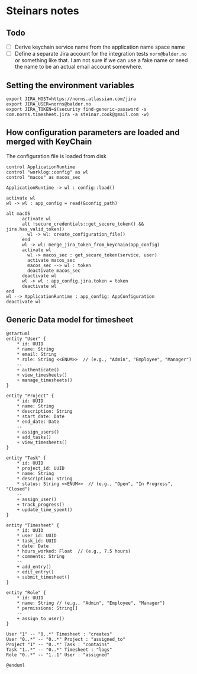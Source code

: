 # Steinars notes


## Todo
- [ ] Derive keychain service name from the application name space name
- [ ] Define a separate Jira account for the integration tests `norn@balder.no` or something like that.
      I am not sure if we can use a fake name or need the name to be an actual email account somewhere.
## Setting the environment variables

```
export JIRA_HOST=https://norns.atlassian.com/jira
export JIRA_USER=norns@balder.no
export JIRA_TOKEN=$(security find-generic-password -s com.norns.timesheet.jira -a steinar.cook@gmail.com -w)
```

## How configuration parameters are loaded and merged with KeyChain

The configuration file is loaded from disk

```plantuml
control ApplicationRuntime
control "worklog::config" as wl
control "macos" as macos_sec

ApplicationRuntime -> wl : config::load()

activate wl
wl -> wl : app_config = read(&config_path)

alt macOS
      activate wl
      alt !secure_credentials::get_secure_token() && jira.has_valid_token()
        wl -> wl: create_configuration_file()
      end
      wl -> wl: merge_jira_token_from_keychain(app_config)  
      activate wl
        wl -> macos_sec : get_secure_token(service, user)
        activate macos_sec
        macos_sec --> wl : token
        deactivate macos_sec
      deactivate wl
      wl -> wl : app_config.jira.token = token
      deactivate wl
end
wl --> ApplicationRuntime : app_config: AppConfiguration 
deactivate wl
```

## Generic Data model for timesheet

```plantuml
@startuml
entity "User" {
    * id: UUID
    * name: String
    * email: String
    * role: String <<ENUM>>  // (e.g., "Admin", "Employee", "Manager")
    --
    + authenticate()
    + view_timesheets()
    + manage_timesheets()
}

entity "Project" {
    * id: UUID
    * name: String
    * description: String
    * start_date: Date
    * end_date: Date
    --
    + assign_users()
    + add_tasks()
    + view_timesheets()
}

entity "Task" {
    * id: UUID
    * project_id: UUID
    * name: String
    * description: String
    * status: String <<ENUM>>  // (e.g., "Open", "In Progress", "Closed")
    --
    + assign_user()
    + track_progress()
    + update_time_spent()
}

entity "Timesheet" {
    * id: UUID
    * user_id: UUID
    * task_id: UUID
    * date: Date
    * hours_worked: Float  // (e.g., 7.5 hours)
    * comments: String
    --
    + add_entry()
    + edit_entry()
    + submit_timesheet()
}

entity "Role" {
    * id: UUID
    * name: String // (e.g., "Admin", "Employee", "Manager")
    * permissions: String[]
    --
    + assign_to_user()
}

User "1" -- "0..*" Timesheet : "creates"
User "0..*" -- "0..*" Project : "assigned_to"
Project "1" -- "0..*" Task : "contains"
Task "1..*" -- "0..*" Timesheet : "logs"
Role "0..*" -- "1..1" User : "assigned"

@enduml
```